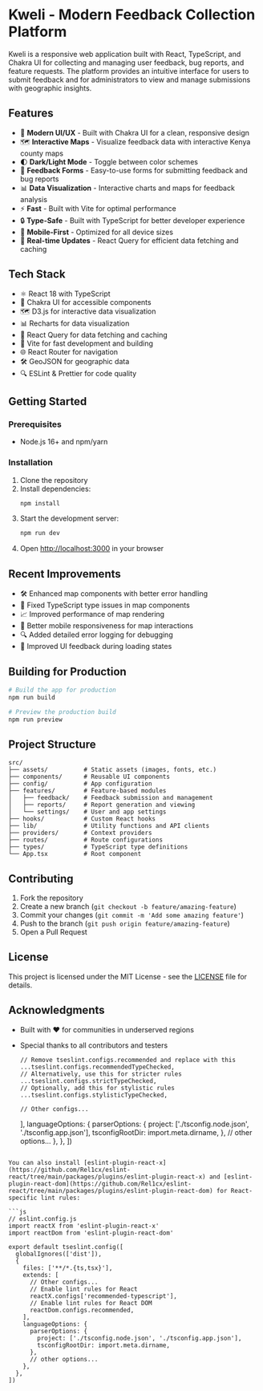 # Kweli - Modern Feedback Collection Platform

Kweli is a responsive web application built with React, TypeScript, and Chakra UI for collecting and managing user feedback, bug reports, and feature requests. The platform provides an intuitive interface for users to submit feedback and for administrators to view and manage submissions with geographic insights.

## Features

- 🎨 **Modern UI/UX** - Built with Chakra UI for a clean, responsive design
- 🗺️ **Interactive Maps** - Visualize feedback data with interactive Kenya county maps
- 🌓 **Dark/Light Mode** - Toggle between color schemes
- 📝 **Feedback Forms** - Easy-to-use forms for submitting feedback and bug reports
- 📊 **Data Visualization** - Interactive charts and maps for feedback analysis
- ⚡ **Fast** - Built with Vite for optimal performance
- 🔒 **Type-Safe** - Built with TypeScript for better developer experience
- 📱 **Mobile-First** - Optimized for all device sizes
- 🔄 **Real-time Updates** - React Query for efficient data fetching and caching

## Tech Stack

- ⚛️ React 18 with TypeScript
- 🎨 Chakra UI for accessible components
- 🗺️ D3.js for interactive data visualization
- 📊 Recharts for data visualization
- 🔄 React Query for data fetching and caching
- 🚀 Vite for fast development and building
- 🌐 React Router for navigation
- 🛠️ GeoJSON for geographic data
- 🔍 ESLint & Prettier for code quality

## Getting Started

### Prerequisites

- Node.js 16+ and npm/yarn

### Installation

1. Clone the repository
2. Install dependencies:
   ```bash
   npm install
   ```
3. Start the development server:
   ```bash
   npm run dev
   ```
4. Open [http://localhost:3000](http://localhost:3000) in your browser

## Recent Improvements

- 🛠️ Enhanced map components with better error handling
- 🐛 Fixed TypeScript type issues in map components
- 📈 Improved performance of map rendering
- 📱 Better mobile responsiveness for map interactions
- 🔍 Added detailed error logging for debugging
- 🎨 Improved UI feedback during loading states

## Building for Production

```bash
# Build the app for production
npm run build

# Preview the production build
npm run preview
```

## Project Structure

```
src/
├── assets/          # Static assets (images, fonts, etc.)
├── components/      # Reusable UI components
├── config/          # App configuration
├── features/        # Feature-based modules
│   ├── feedback/    # Feedback submission and management
│   ├── reports/     # Report generation and viewing
│   └── settings/    # User and app settings
├── hooks/           # Custom React hooks
├── lib/             # Utility functions and API clients
├── providers/       # Context providers
├── routes/          # Route configurations
├── types/           # TypeScript type definitions
└── App.tsx          # Root component
```

## Contributing

1. Fork the repository
2. Create a new branch (`git checkout -b feature/amazing-feature`)
3. Commit your changes (`git commit -m 'Add some amazing feature'`)
4. Push to the branch (`git push origin feature/amazing-feature`)
5. Open a Pull Request

## License

This project is licensed under the MIT License - see the [LICENSE](LICENSE) file for details.

## Acknowledgments

- Built with ❤️ for communities in underserved regions
- Special thanks to all contributors and testers

      // Remove tseslint.configs.recommended and replace with this
      ...tseslint.configs.recommendedTypeChecked,
      // Alternatively, use this for stricter rules
      ...tseslint.configs.strictTypeChecked,
      // Optionally, add this for stylistic rules
      ...tseslint.configs.stylisticTypeChecked,

      // Other configs...
    ],
    languageOptions: {
      parserOptions: {
        project: ['./tsconfig.node.json', './tsconfig.app.json'],
        tsconfigRootDir: import.meta.dirname,
      },
      // other options...
    },
  },
])
```

You can also install [eslint-plugin-react-x](https://github.com/Rel1cx/eslint-react/tree/main/packages/plugins/eslint-plugin-react-x) and [eslint-plugin-react-dom](https://github.com/Rel1cx/eslint-react/tree/main/packages/plugins/eslint-plugin-react-dom) for React-specific lint rules:

```js
// eslint.config.js
import reactX from 'eslint-plugin-react-x'
import reactDom from 'eslint-plugin-react-dom'

export default tseslint.config([
  globalIgnores(['dist']),
  {
    files: ['**/*.{ts,tsx}'],
    extends: [
      // Other configs...
      // Enable lint rules for React
      reactX.configs['recommended-typescript'],
      // Enable lint rules for React DOM
      reactDom.configs.recommended,
    ],
    languageOptions: {
      parserOptions: {
        project: ['./tsconfig.node.json', './tsconfig.app.json'],
        tsconfigRootDir: import.meta.dirname,
      },
      // other options...
    },
  },
])
```
